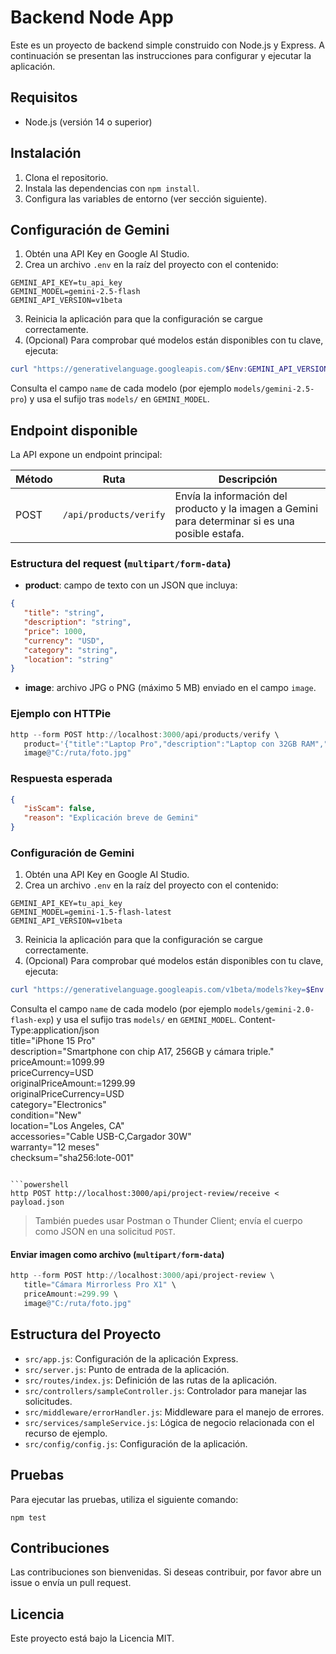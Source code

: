 # Backend Node App

Este es un proyecto de backend simple construido con Node.js y Express. A continuación se presentan las instrucciones para configurar y ejecutar la aplicación.

## Requisitos

- Node.js (versión 14 o superior)

## Instalación

1. Clona el repositorio.
2. Instala las dependencias con `npm install`.
3. Configura las variables de entorno (ver sección siguiente).

## Configuración de Gemini

1. Obtén una API Key en Google AI Studio.
2. Crea un archivo `.env` en la raíz del proyecto con el contenido:

```
GEMINI_API_KEY=tu_api_key
GEMINI_MODEL=gemini-2.5-flash
GEMINI_API_VERSION=v1beta
```

3. Reinicia la aplicación para que la configuración se cargue correctamente.
4. (Opcional) Para comprobar qué modelos están disponibles con tu clave, ejecuta:

```powershell
curl "https://generativelanguage.googleapis.com/$Env:GEMINI_API_VERSION/models?key=$Env:GEMINI_API_KEY"
```

Consulta el campo `name` de cada modelo (por ejemplo `models/gemini-2.5-pro`) y usa el sufijo tras `models/` en `GEMINI_MODEL`.

## Endpoint disponible

La API expone un endpoint principal:

| Método | Ruta                    | Descripción                                                                 |
|--------|-------------------------|-----------------------------------------------------------------------------|
| POST   | `/api/products/verify`  | Envía la información del producto y la imagen a Gemini para determinar si es una posible estafa. |

### Estructura del request (`multipart/form-data`)

- **product**: campo de texto con un JSON que incluya:

```json
{
   "title": "string",
   "description": "string",
   "price": 1000,
   "currency": "USD",
   "category": "string",
   "location": "string"
}
```

- **image**: archivo JPG o PNG (máximo 5 MB) enviado en el campo `image`.

### Ejemplo con HTTPie

```powershell
http --form POST http://localhost:3000/api/products/verify \
   product='{"title":"Laptop Pro","description":"Laptop con 32GB RAM","price":2499,"currency":"USD","category":"Computers","location":"New York"}' \
   image@"C:/ruta/foto.jpg"
```

### Respuesta esperada

```json
{
   "isScam": false,
   "reason": "Explicación breve de Gemini"
}
```

### Configuración de Gemini

1. Obtén una API Key en Google AI Studio.
2. Crea un archivo `.env` en la raíz del proyecto con el contenido:

```
GEMINI_API_KEY=tu_api_key
GEMINI_MODEL=gemini-1.5-flash-latest
GEMINI_API_VERSION=v1beta
```

3. Reinicia la aplicación para que la configuración se cargue correctamente.
4. (Opcional) Para comprobar qué modelos están disponibles con tu clave, ejecuta:

```powershell
curl "https://generativelanguage.googleapis.com/v1beta/models?key=$Env:GEMINI_API_KEY"
```

Consulta el campo `name` de cada modelo (por ejemplo `models/gemini-2.0-flash-exp`) y usa el sufijo tras `models/` en `GEMINI_MODEL`.
   Content-Type:application/json \
   title="iPhone 15 Pro" \
   description="Smartphone con chip A17, 256GB y cámara triple." \
   priceAmount:=1099.99 \
   priceCurrency=USD \
   originalPriceAmount:=1299.99 \
   originalPriceCurrency=USD \
   category="Electronics" \
   condition="New" \
   location="Los Angeles, CA" \
   accessories="Cable USB-C,Cargador 30W" \
   warranty="12 meses" \
   checksum="sha256:lote-001"
```

```powershell
http POST http://localhost:3000/api/project-review/receive < payload.json
```

> También puedes usar Postman o Thunder Client; envía el cuerpo como JSON en una solicitud `POST`.

#### Enviar imagen como archivo (`multipart/form-data`)

```powershell
http --form POST http://localhost:3000/api/project-review \
   title="Cámara Mirrorless Pro X1" \
   priceAmount:=299.99 \
   image@"C:/ruta/foto.jpg"
```

## Estructura del Proyecto

- `src/app.js`: Configuración de la aplicación Express.
- `src/server.js`: Punto de entrada de la aplicación.
- `src/routes/index.js`: Definición de las rutas de la aplicación.
- `src/controllers/sampleController.js`: Controlador para manejar las solicitudes.
- `src/middleware/errorHandler.js`: Middleware para el manejo de errores.
- `src/services/sampleService.js`: Lógica de negocio relacionada con el recurso de ejemplo.
- `src/config/config.js`: Configuración de la aplicación.

## Pruebas

Para ejecutar las pruebas, utiliza el siguiente comando:

```
npm test
```

## Contribuciones

Las contribuciones son bienvenidas. Si deseas contribuir, por favor abre un issue o envía un pull request.

## Licencia

Este proyecto está bajo la Licencia MIT.